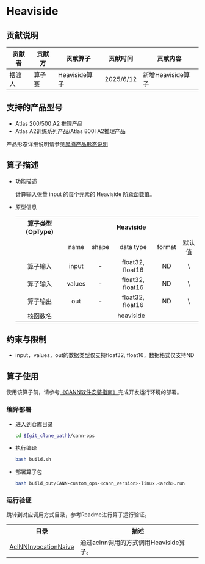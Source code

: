 # Heaviside
## 贡献说明

| 贡献者 | 贡献方 | 贡献算子        | 贡献时间      | 贡献内容          |
|-----|-----|-------------|-----------|---------------|
| 摆渡人 | 算子赛 | Heaviside算子 | 2025/6/12 | 新增Heaviside算子 |

## 支持的产品型号
- Atlas 200/500 A2 推理产品
- Atlas A2训练系列产品/Atlas 800I A2推理产品

产品形态详细说明请参见[昇腾产品形态说明](http://www.hiascend.com/document/redirect/CannCommunityProductForm)

## 算子描述
- 功能描述

  计算输入张量 input 的每个元素的 Heaviside 阶跃函数值。

- 原型信息

  <table>
    <tr>
        <th align="center">算子类型(OpType)</th><th colspan="5" align="center">Heaviside</th>
    </tr>
    <tr>
        <td rowspan="1" align="center"></td><td align="center">name</td><td align="center">shape</td><td align="center">data type</td><td align="center">format</td><td align="center">默认值</td>
    </tr>
        <tr><td rowspan="1" align="center">算子输入</td><td align="center">input</td><td align="center">-</td><td align="center">float32, float16</td><td align="center">ND</td><td align="center">\</td>
        <tr><td rowspan="1" align="center">算子输入</td><td align="center">values</td><td align="center">-</td><td align="center">float32, float16</td><td align="center">ND</td><td align="center">\</td>
    </tr>
        <tr><td rowspan="1" align="center">算子输出</td><td align="center">out</td><td align="center">-</td><td align="center">float32, float16</td><td align="center">ND</td><td align="center">\</td>
    </tr>
    <!-- <tr>
        <td rowspan="4" align="center">attr属性</td><td align="center">num_rows</td><td align="center">\</td><td align="center">int</td><td align="center">\</td><td align="center">\</td>
    </tr>
    <tr>
        <td align="center">num_columns</td><td align="center">\</td><td align="center">int</td><td align="center">\</td><td align="center">0</td>
    </tr>
    <tr>
        <td align="center">batch_shape</td><td align="center">\</td><td align="center">list_int</td><td align="center">\</td><td align="center">{1}</td>
    </tr>
    <tr>
        <td align="center">dtype</td><td align="center">\</td><td align="center">int</td><td align="center">\</td><td align="center">0</td>
    </tr> -->
    <tr>
        <td rowspan="1" align="center">核函数名</td><td colspan="5" align="center">heaviside</td></td>
    </tr>
  </table>

## 约束与限制
- input，values，out的数据类型仅支持float32, float16，数据格式仅支持ND

## 算子使用
使用该算子前，请参考[《CANN软件安装指南》](https://hiascend.com/document/redirect/CannCommunityInstSoftware)完成开发运行环境的部署。

### 编译部署
  - 进入到仓库目录

    ```bash
    cd ${git_clone_path}/cann-ops
    ```

  - 执行编译

    ```bash
    bash build.sh
    ```

  - 部署算子包

    ```bash
    bash build_out/CANN-custom_ops-<cann_version>-linux.<arch>.run
    ```
### 运行验证
跳转到对应调用方式目录，参考Readme进行算子运行验证。
<table>
    <th>目录</th><th>描述</th>
    <tr>
        <td><a href="./examples/AclNNInvocationNaive"> AclNNInvocationNaive</td><td>通过aclnn调用的方式调用Heaviside算子。</td>
    </tr>


</table>
